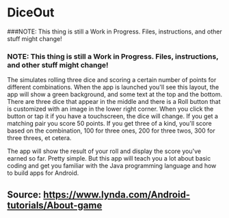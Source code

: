 # DiceOut

###NOTE: This thing is still a Work in Progress. Files, instructions, and other stuff might change!

### NOTE: This thing is still a Work in Progress. Files, instructions, and other stuff might change!

The simulates rolling three dice and scoring a certain number of points for different combinations.
When the app is launched you'll see this layout, the app will show a green background, and some text at the top and the bottom. 
There are three dice that appear in the middle and there is a Roll button that is customized with an image in the lower right corner. 
When you click the button or tap it if you have a touchscreen, the dice will change. If you get a matching pair you score 50 points. 
If you get three of a kind, you'll score based on the combination, 100 for three ones, 200 for three twos, 300 for three threes, et cetera.

The app will show the result of your roll and display the score you've earned so far. 
Pretty simple. But this app will teach you a lot about basic coding and get you familiar with the Java programming language and 
how to build apps for Android.

## Source: https://www.lynda.com/Android-tutorials/About-game


